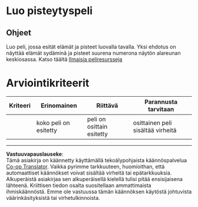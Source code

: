 <!--
CO_OP_TRANSLATOR_METADATA:
{
  "original_hash": "81f292dbda01685b91735e0398dc0504",
  "translation_date": "2025-08-27T20:21:54+00:00",
  "source_file": "6-space-game/5-keeping-score/assignment.md",
  "language_code": "fi"
}
-->
# Luo pisteytyspeli

## Ohjeet

Luo peli, jossa esität elämät ja pisteet luovalla tavalla. Yksi ehdotus on näyttää elämät sydäminä ja pisteet suurena numerona näytön alareunan keskiosassa. Katso täältä [Ilmaisia peliresursseja](https://www.kenney.nl/)

# Arviointikriteerit

| Kriteeri | Erinomainen            | Riittävä                    | Parannusta tarvitaan       |
| -------- | ---------------------- | --------------------------- | -------------------------- |
|          | koko peli on esitetty  | peli on osittain esitetty   | osittainen peli sisältää virheitä |

---

**Vastuuvapauslauseke**:  
Tämä asiakirja on käännetty käyttämällä tekoälypohjaista käännöspalvelua [Co-op Translator](https://github.com/Azure/co-op-translator). Vaikka pyrimme tarkkuuteen, huomioithan, että automaattiset käännökset voivat sisältää virheitä tai epätarkkuuksia. Alkuperäistä asiakirjaa sen alkuperäisellä kielellä tulisi pitää ensisijaisena lähteenä. Kriittisen tiedon osalta suositellaan ammattimaista ihmiskäännöstä. Emme ole vastuussa tämän käännöksen käytöstä johtuvista väärinkäsityksistä tai virhetulkinnoista.